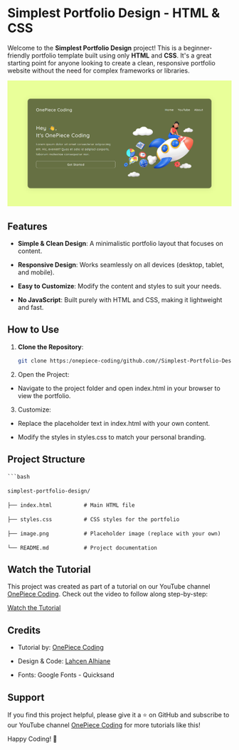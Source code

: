 # Simplest Portfolio Design - HTML & CSS

Welcome to the **Simplest Portfolio Design** project! This is a beginner-friendly portfolio template built using only **HTML** and **CSS**. It's a great starting point for anyone looking to create a clean, responsive portfolio website without the need for complex frameworks or libraries.

![Portfolio Screenshot](https://github.com/onepiece-coding/Simplest-Portfolio-Design---HTML-CSS/blob/main/Screenshot.png)

## Features

- **Simple & Clean Design**: A minimalistic portfolio layout that focuses on content.
  
- **Responsive Design**: Works seamlessly on all devices (desktop, tablet, and mobile).
  
- **Easy to Customize**: Modify the content and styles to suit your needs.
  
- **No JavaScript**: Built purely with HTML and CSS, making it lightweight and fast.
  

## How to Use

1. **Clone the Repository**:
   

    ```bash
    git clone https:/onepiece-coding/github.com//Simplest-Portfolio-Design---HTML-CSS.git
   
3. Open the Project:

- Navigate to the project folder and open index.html in your browser to view the portfolio.

3. Customize:

- Replace the placeholder text in index.html with your own content.

- Modify the styles in styles.css to match your personal branding.

## Project Structure

    ```bash
    
    simplest-portfolio-design/
    
    ├── index.html          # Main HTML file
    
    ├── styles.css          # CSS styles for the portfolio
    
    ├── image.png           # Placeholder image (replace with your own)
    
    └── README.md           # Project documentation

## Watch the Tutorial

This project was created as part of a tutorial on our YouTube channel [OnePiece Coding](https://www.youtube.com/@OnePieceCoding). Check out the video to follow along step-by-step:

[Watch the Tutorial]()

## Credits

- Tutorial by: [OnePiece Coding](https://www.youtube.com/@OnePieceCoding)

- Design & Code: [Lahcen Alhiane](https://www.linkedin.com/in/lahcen-alhiane-0799ba303/)

- Fonts: Google Fonts - Quicksand

## Support

If you find this project helpful, please give it a ⭐️ on GitHub and subscribe to our YouTube channel [OnePiece Coding](https://www.youtube.com/@OnePieceCoding) for more tutorials like this!

Happy Coding! 🚀
